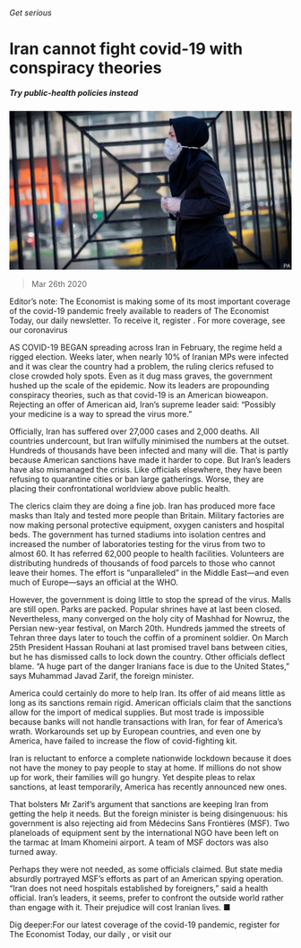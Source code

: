 ###### Get serious

# Iran cannot fight covid-19 with conspiracy theories 

##### Try public-health policies instead 

![image](images/20200328_LDP501.jpg) 

> Mar 26th 2020 

Editor’s note: The Economist is making some of its most important coverage of the covid-19 pandemic freely available to readers of The Economist Today, our daily newsletter. To receive it, register . For more coverage, see our coronavirus 

AS COVID-19 BEGAN spreading across Iran in February, the regime held a rigged election. Weeks later, when nearly 10% of Iranian MPs were infected and it was clear the country had a problem, the ruling clerics refused to close crowded holy spots. Even as it dug mass graves, the government hushed up the scale of the epidemic. Now its leaders are propounding conspiracy theories, such as that covid-19 is an American bioweapon. Rejecting an offer of American aid, Iran’s supreme leader said: “Possibly your medicine is a way to spread the virus more.”

Officially, Iran has suffered over 27,000 cases and 2,000 deaths. All countries undercount, but Iran wilfully minimised the numbers at the outset. Hundreds of thousands have been infected and many will die. That is partly because American sanctions have made it harder to cope. But Iran’s leaders have also mismanaged the crisis. Like officials elsewhere, they have been refusing to quarantine cities or ban large gatherings. Worse, they are placing their confrontational worldview above public health.


The clerics claim they are doing a fine job. Iran has produced more face masks than Italy and tested more people than Britain. Military factories are now making personal protective equipment, oxygen canisters and hospital beds. The government has turned stadiums into isolation centres and increased the number of laboratories testing for the virus from two to almost 60. It has referred 62,000 people to health facilities. Volunteers are distributing hundreds of thousands of food parcels to those who cannot leave their homes. The effort is “unparalleled” in the Middle East—and even much of Europe—says an official at the WHO.

However, the government is doing little to stop the spread of the virus. Malls are still open. Parks are packed. Popular shrines have at last been closed. Nevertheless, many converged on the holy city of Mashhad for Nowruz, the Persian new-year festival, on March 20th. Hundreds jammed the streets of Tehran three days later to touch the coffin of a prominent soldier. On March 25th President Hassan Rouhani at last promised travel bans between cities, but he has dismissed calls to lock down the country. Other officials deflect blame. “A huge part of the danger Iranians face is due to the United States,” says Muhammad Javad Zarif, the foreign minister.

America could certainly do more to help Iran. Its offer of aid means little as long as its sanctions remain rigid. American officials claim that the sanctions allow for the import of medical supplies. But most trade is impossible because banks will not handle transactions with Iran, for fear of America’s wrath. Workarounds set up by European countries, and even one by America, have failed to increase the flow of covid-fighting kit.

Iran is reluctant to enforce a complete nationwide lockdown because it does not have the money to pay people to stay at home. If millions do not show up for work, their families will go hungry. Yet despite pleas to relax sanctions, at least temporarily, America has recently announced new ones.

That bolsters Mr Zarif’s argument that sanctions are keeping Iran from getting the help it needs. But the foreign minister is being disingenuous: his government is also rejecting aid from Médecins Sans Frontières (MSF). Two planeloads of equipment sent by the international NGO have been left on the tarmac at Imam Khomeini airport. A team of MSF doctors was also turned away.

Perhaps they were not needed, as some officials claimed. But state media absurdly portrayed MSF’s efforts as part of an American spying operation. “Iran does not need hospitals established by foreigners,” said a health official. Iran’s leaders, it seems, prefer to confront the outside world rather than engage with it. Their prejudice will cost Iranian lives. ■

Dig deeper:For our latest coverage of the covid-19 pandemic, register for The Economist Today, our daily , or visit our 

